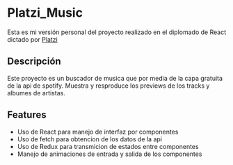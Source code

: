 # Platzi_Music
Esta es mi versión personal del proyecto realizado en el diplomado de React dictado por [Platzi](https://platzi.com)

## Descripción
Este proyecto es un buscador de musica que por media de la capa gratuita de la api de spotify. Muestra y resproduce los previews de los tracks y albumes de artistas.

## Features
- Uso de React para manejo de interfaz por componentes
- Uso de fetch para obtencion de los datos de la api
- Uso de Redux para transmicion de estados entre componentes
- Manejo de animaciones de entrada y salida de los componentes
